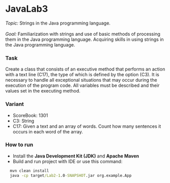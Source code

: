 # JavaLab3

*Topic:* 
Strings in the Java programming language.<br><br>
*Goal:*
Familiarization with strings and use of basic methods of processing them in the Java programming language. Acquiring skills in using strings in the Java programming language.

### Task
Create a class that consists of an executive method that performs an action with a text line (C17), 
the type of which is defined by the option (C3). It is necessary to handle all exceptional situations 
that may occur during the execution of the program code. All variables must be described and their values ​​set in the executing method.

### Variant
- ScoreBook:  1301
- C3:  String
- C17:  Given a text and an array of words. Count how many sentences it occurs in each word of the array.

### How to run

- Install the **Java Development Kit (JDK)** and **Apache Maven**
- Build and run project with IDE or use this command:
```cmd
  mvn clean install
  java -cp target/Lab2-1.0-SNAPSHOT.jar org.example.App
```
